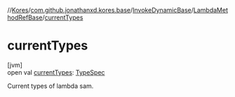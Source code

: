 //[Kores](../../../../index.md)/[com.github.jonathanxd.kores.base](../../index.md)/[InvokeDynamicBase](../index.md)/[LambdaMethodRefBase](index.md)/[currentTypes](current-types.md)

# currentTypes

[jvm]\
open val [currentTypes](current-types.md): [TypeSpec](../../-type-spec/index.md)

Current types of lambda sam.
